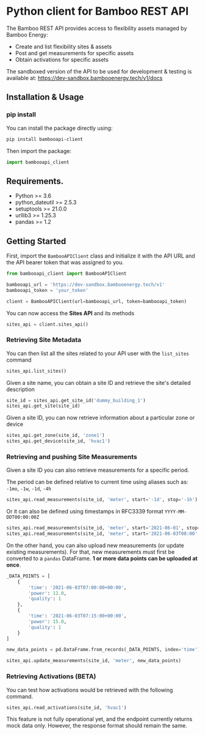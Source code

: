 # Python client for Bamboo REST API

The Bamboo REST API provides access to flexibility assets managed by Bamboo Energy:

- Create and list flexibility sites & assets
- Post and get measurements for specific assets
- Obtain activations for specific assets

The sandboxed version of the API to be used for development & testing is available at: https://dev-sandbox.bambooenergy.tech/v1/docs

## Installation & Usage

### pip install

You can install the package directly using:

```sh
pip install bambooapi-client
```

Then import the package:

```python
import bambooapi_client
```

## Requirements.

- Python >= 3.6
- python_dateutil >= 2.5.3
- setuptools >= 21.0.0
- urllib3 >= 1.25.3
- pandas >= 1.2

## Getting Started

First, import the `BambooAPIClient` class and initialize it with the API URL and the API bearer token that was assigned to you.

```python
from bambooapi_client import BambooAPIClient

bambooapi_url = 'https://dev-sandbox.bambooenergy.tech/v1'
bambooapi_token = 'your_token'

client = BambooAPIClient(url=bambooapi_url, token=bambooapi_token)
```

You can now access the **Sites API** and its methods

```python
sites_api = client.sites_api()
```

### Retrieving Site Metadata

You can then list all the sites related to your API user with the `list_sites` command

```python
sites_api.list_sites()
```

Given a site name, you can obtain a site ID and retrieve the site's detailed description

```python
site_id = sites_api.get_site_id('dummy_building_1')
sites_api.get_site(site_id)
```

Given a site ID, you can now retrieve information about a particular zone or device

```python
sites_api.get_zone(site_id, 'zone1')
sites_api.get_device(site_id, 'hvac1')
```

### Retrieving and pushing Site Measurements

Given a site ID you can also retrieve measurements for a specific period.

The period can be defined relative to current time using aliases such as: `-1mo`, `-1w`, `-1d`, `-4h`

```python
sites_api.read_measurements(site_id, 'meter', start='-1d', stop='-1h')
```

Or it can also be defined using timestamps in RFC3339 format `YYYY-MM-DDT00:00:00Z`

```python
sites_api.read_measurements(site_id, 'meter', start='2021-06-01', stop='2021-06-02')
sites_api.read_measurements(site_id, 'meter', start='2021-06-03T08:00', stop='2021-06-03T20:00')
```

On the other hand, you can also upload new measurements (or update existing measurements). For that, new measurements must first be converted to a `pandas` DataFrame. **1 or more data points can be uploaded at once**.

```python
_DATA_POINTS = [
    {
        'time': '2021-06-03T07:00:00+00:00',
        'power': 12.0,
        'quality': 1
    },
    {
        'time': '2021-06-03T07:15:00+00:00',
        'power': 15.0,
        'quality': 1
    }
]

new_data_points = pd.DataFrame.from_records(_DATA_POINTS, index='time')

sites_api.update_measurements(site_id, 'meter', new_data_points)
```

### Retrieving Activations (BETA)

You can test how activations would be retrieved with the following command.

```python
sites_api.read_activations(site_id, 'hvac1')
```

This feature is not fully operational yet, and the endpoint currently returns mock data only. However, the response format should remain the same.
